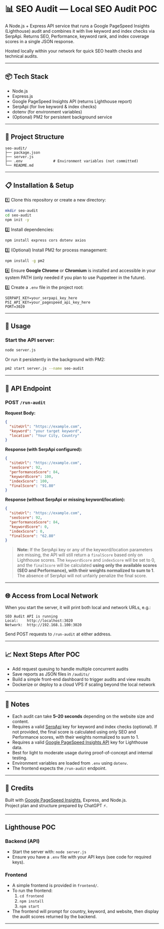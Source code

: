 # 📊 SEO Audit — Local SEO Audit POC

A Node.js + Express API service that runs a Google PageSpeed Insights (Lighthouse) audit and combines it with live keyword and index checks via SerpApi. Returns SEO, Performance, keyword rank, and index coverage scores in a single JSON response.

Hosted locally within your network for quick SEO health checks and technical audits.

---

## 📦 Tech Stack

- Node.js
- Express.js
- Google PageSpeed Insights API (returns Lighthouse report)
- SerpApi (for live keyword & index checks)
- dotenv (for environment variables)
- (Optional) PM2 for persistent background service

---

## 📂 Project Structure

```
seo-audit/
├── package.json
├── server.js
├── .env              # Environment variables (not committed)
└── README.md
```

---

## 📋 Installation & Setup

1️⃣ Clone this repository or create a new directory:
```bash
mkdir seo-audit
cd seo-audit
npm init -y
```

2️⃣ Install dependencies:
```bash
npm install express cors dotenv axios
```

3️⃣ (Optional) Install PM2 for process management:
```bash
npm install -g pm2
```

4️⃣ Ensure **Google Chrome** or **Chromium** is installed and accessible in your system PATH (only needed if you plan to use Puppeteer in the future).

5️⃣ Create a `.env` file in the project root:
```env
SERPAPI_KEY=your_serpapi_key_here
PSI_API_KEY=your_pagespeed_api_key_here
PORT=3020
```

---

## 📝 Usage

### Start the API server:
```bash
node server.js
```

Or run it persistently in the background with PM2:
```bash
pm2 start server.js --name seo-audit
```

---

## 📡 API Endpoint

### POST `/run-audit`

**Request Body:**
```json
{
  "siteUrl": "https://example.com",
  "keyword": "your target keyword",
  "location": "Your City, Country"
}
```

**Response (with SerpApi configured):**
```json
{
  "siteUrl": "https://example.com",
  "seoScore": 92,
  "performanceScore": 84,
  "keywordScore": 100,
  "indexScore": 100,
  "finalScore": "91.80"
}
```

**Response (without SerpApi or missing keyword/location):**
```json
{
  "siteUrl": "https://example.com",
  "seoScore": 92,
  "performanceScore": 84,
  "keywordScore": 0,
  "indexScore": 0,
  "finalScore": "62.80"
}
```

> **Note:** If the SerpApi key or any of the keyword/location parameters are missing, the API will still return a `finalScore` based only on Lighthouse scores. The `keywordScore` and `indexScore` will be set to 0, and the `finalScore` will be calculated **using only the available scores (SEO and Performance), with their weights normalized to sum to 1**. The absence of SerpApi will not unfairly penalize the final score.

---

## 🌐 Access from Local Network

When you start the server, it will print both local and network URLs, e.g.:
```
SEO Audit API is running
Local:    http://localhost:3020
Network:  http://192.168.1.100:3020
```

Send POST requests to `/run-audit` at either address.

---

## 📈 Next Steps After POC

- Add request queuing to handle multiple concurrent audits
- Save reports as JSON files in `/audits/`
- Build a simple front-end dashboard to trigger audits and view results
- Dockerize or deploy to a cloud VPS if scaling beyond the local network

---

## 📌 Notes

- Each audit can take **5–20 seconds** depending on the website size and content.
- Requires a valid [SerpApi](https://serpapi.com/) key for keyword and index checks (optional). If not provided, the final score is calculated using only SEO and Performance scores, with their weights normalized to sum to 1.
- Requires a valid [Google PageSpeed Insights API](https://developers.google.com/speed/docs/insights/v5/get-started) key for Lighthouse data.
- Best for light to moderate usage during proof-of-concept and internal testing.
- Environment variables are loaded from `.env` using `dotenv`.
- The frontend expects the `/run-audit` endpoint.

---

## 📣 Credits

Built with [Google PageSpeed Insights](https://developers.google.com/speed/docs/insights/v5/get-started), Express, and Node.js.  
Project plan and structure prepared by ChatGPT ⚡.

---

## Lighthouse POC

### Backend (API)
- Start the server with: `node server.js`
- Ensure you have a `.env` file with your API keys (see code for required keys).

### Frontend
- A simple frontend is provided in `frontend/`.
- To run the frontend:
  1. `cd frontend`
  2. `npm install`
  3. `npm start`
- The frontend will prompt for country, keyword, and website, then display the audit scores returned by the backend.

---

